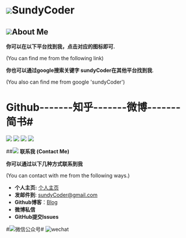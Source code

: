# ![](http://i.imgur.com/S7xBFja.png)SundyCoder

## ![](http://i.imgur.com/S7xBFja.png)About Me

**你可以在以下平台找到我，点击对应的图标即可.**

(You can find me from the following link)

**你也可以通过google搜索关键字 sundyCoder在其他平台找到我**.

(You also can find me from google 'sundyCoder')

# Github-------知乎-------微博-------简书#
<a href="https://github.com/sundyCoder" target="_blank"> <img src="http://ww2.sinaimg.cn/large/005Xtdi2gw1f1pyjf8vx7j303k03kglh.jpg"   /></a> 
<a href="https://www.zhihu.com/people/sundyCoder" target="_blank"> <img src="http://ww4.sinaimg.cn/large/005Xtdi2gw1f1pyqdjk92j303k03k747.jpg"  target="_blank"/></a> 
<a href="http://weibo.com/u/2060818294" target="_blank"> <img src="http://ww1.sinaimg.cn/large/005Xtdi2jw1f1r3v5dge8j303k03kwee.jpg"/></a> <a href="http://www.jianshu.com/users/119337bb4467/timeline"  target="_blank">  <img src="http://ww3.sinaimg.cn/large/005Xtdi2gw1f1pyg6uniyj303k03ka9x.jpg"   /></a>  

##![](http://i.imgur.com/S7xBFja.png) **联系我**
**(Contact Me)**

**你可以通过以下几种方式联系到我**

(You can contact with me from the following ways.)

* **个人主页:** [个人主页](http://sundycoder.github.io/)
* **发邮件到**: <a href="mailto:sundyCoder@gmail.com">sundyCoder@gmail.com</a> 
* **Github博客**：[Blog](https://github.com/sundyCoder/CSK)
* **微博私信**
* **GitHub提交Issues**

#![](http://i.imgur.com/S7xBFja.png)微信公众号#
![wechat](http://i.imgur.com/1TDj1p7.jpg)

